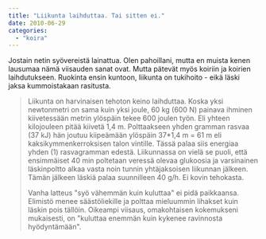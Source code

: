 ```yaml
---
title: "Liikunta laihduttaa. Tai sitten ei."
date: 2010-06-29
categories: 
  - "koira"
---
```


Jostain netin syövereistä lainattua. Olen pahoillani, mutta en muista kenen lausumaa nämä viisauden sanat ovat. Mutta pätevät myös koiriin ja koirien laihdutukseen. Ruokinta ensin kuntoon, liikunta on tukihoito - eikä läski jaksa kummoistakaan rasitusta.

<!--more-->

> Liikunta on harvinaisen tehoton keino laihduttaa. Koska yksi newtonmetri on sama kuin yksi joule, 60 kg (600 N) painava ihminen kiivetessään metrin ylöspäin tekee 600 joulen työn. Eli yhteen kilojouleen pitää kiivetä 1,4 m. Polttaakseen yhden gramman rasvaa (37 kJ) hän joutuu kiipeämään ylöspäin 37\*1,4 m = 61 m eli kaksikymmenkerroksisen talon vintille. Tässä palaa siis energiaa yhden (1) rasvagramman edestä. Liikunnassa on vielä se puoli, että ensimmäiset 40 min poltetaan veressä olevaa glukoosia ja varsinainen läskinpoltto alkaa vasta noin tunnin yhtäjaksoisen liikunnan jälkeen. Tämän jälkeen läskiä palaa suunnilleen 40 g/h. Ei kovin tehokasta.
> 
> Vanha latteus "syö vähemmän kuin kuluttaa" ei pidä paikkaansa. Elimistö menee säästöliekille ja polttaa mieluummin lihakset kuin läskin pois tällöin. Oikeampi viisaus, omakohtaisen kokemukseni mukaisesti, on "kuluttaa enemmän kuin kykenee ravinnosta hyödyntämään".
